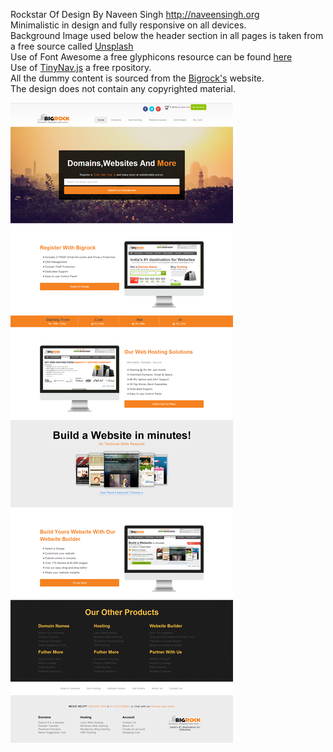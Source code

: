 Rockstar Of Design By Naveen Singh http://naveensingh.org <br>
Minimalistic in design and fully responsive on all devices.<br>
Background Image used below the header section in all pages is taken from a free source called <a href="http://unsplash.com/"> Unsplash </a>  <br>
Use of Font Awesome a free glyphicons resource can be found <a href="http://fortawesome.github.io/Font-Awesome/icons/"> here </a> <br>
Use of <a href="https://github.com/viljamis/TinyNav.js">TinyNav.js</a> a free rpository.<br>
All the dummy content is sourced from the <a href="http://bigrock.in">Bigrock's</a> website. <br>
The design does not contain any copyrighted material. <br>

![alt tag](https://github.com/naveen052/rodbynaveen/blob/master/screenshot.png?raw=true)
